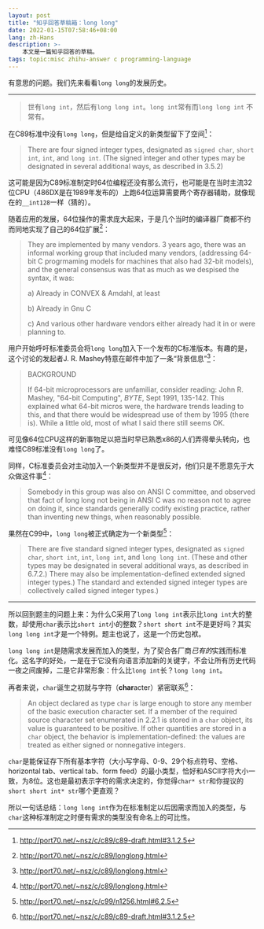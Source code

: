 ```yaml
---
layout: post
title: "知乎回答草稿箱：long long"
date: 2022-01-15T07:58:46+08:00
lang: zh-Hans
description: >-
    本文是一篇知乎回答的草稿。
tags: topic:misc zhihu-answer c programming-language
---
```


有意思的问题。我们先来看看`long long`的发展历史。

------

> 世有`long int`，然后有`long long int`。`long int`常有而`long long int` 不常有。

在C89标准中没有`long long`，但是给自定义的新类型留下了空间[^1]：

> There are four signed integer types, designated as `signed char`, `short int`, `int`, and `long int`. (The signed integer and other types may be designated in several additional ways, as described in 3.5.2)

这可能是因为C89标准制定时64位编程还没有那么流行，也可能是在当时主流32位CPU（486DX是在1989年发布的）上跑64位运算需要两个寄存器辅助，就像现在的`__int128`一样（猜的）。

随着应用的发展，64位操作的需求庞大起来，于是几个当时的编译器厂商都不约而同地实现了自己的64位扩展[^2]：

> They are implemented by many vendors.  3 years ago, there was an informal working group that included many vendors, (addressing 64-bit C progrmaming models for machines that also had 32-bit models), and the general consensus was that as much as we despised the syntax, it was:
> 
> a) Already in CONVEX & Amdahl, at least
> 
> b) Already in Gnu C
> 
> c) And various other hardware vendors either already had it in or were planning to.

用户开始呼吁标准委员会将`long long`加入下一个发布的C标准版本。有趣的是，这个讨论的发起者J. R. Mashey特意在邮件中加了一条“背景信息”[^2]：

> BACKGROUND
> 
> If 64-bit microprocessors are unfamiliar, consider reading: John R. Mashey, "64-bit Computing", *BYTE*, Sept 1991, 135-142. This explained what 64-bit micros were, the hardware trends leading to this, and that there would be widespread use of them by 1995 (there is). While a little old, most of what I said there still seems OK.

可见像64位CPU这样的新事物足以把当时早已熟悉x86的人们弄得晕头转向，也难怪C89标准没有`long long`了。

同样，C标准委员会对主动加入一个新类型并不是很反对，他们只是不愿意先于大众做这件事[^2]：

> Somebody in this group was also on ANSI C committee, and observed that fact of long long not being in ANSI C was no reason not to agree on doing it, since standards generally codify existing practice, rather than inventing new things, when reasonably possible.

果然在C99中，`long long`被正式确定为一个新类型[^3]：

> There are five standard signed integer types, designated as `signed char`, `short int`, `int`, `long int`, and `long long int`. (These and other types may be designated in several additional ways, as described in 6.7.2.) There may also be implementation-defined extended signed integer types.) The standard and extended signed integer types are collectively called signed integer types.)

------

所以回到题主的问题上来：为什么C采用了`long long int`表示比`long int`大的整数，却使用`char`表示比`short int`小的整数？`short short int`不是更好吗？其实`long long int`才是一个特例。题主也说了，这是一个历史包袱。

`long long int`是随需求发展而加入的类型，为了契合各厂商*已有的*实践而标准化。这名字的好处，一是在于它没有向语言添加新的关键字，不会让所有历史代码一夜之间废掉，二是它非常形象：什么比`long int`长？`long long int`。

再者来说，`char`诞生之初就与字符（**char**acter）紧密联系[^1]：

> An object declared as type `char` is large enough to store any member of the basic execution character set. If a member of the required source character set enumerated in 2.2.1 is stored in a `char` object, its value is guaranteed to be positive. If other quantities are stored in a `char` object, the behavior is implementation-defined: the values are treated as either signed or nonnegative integers. 

`char`是能保证存下所有基本字符（大小写字母、0-9、29个标点符号、空格、horizontal tab、vertical tab、form feed）的最小类型，恰好和ASCII字符大小一致，为8位。这也是最初表示字符的需求决定的，你觉得`char* str`和你提议的`short short int* str`哪个更直观？

所以一句话总结：`long long int`作为在标准制定以后因需求而加入的类型，与`char`这种标准制定之时便有需求的类型没有命名上的可比性。

[^1]: http://port70.net/~nsz/c/c89/c89-draft.html#3.1.2.5

[^2]: http://port70.net/~nsz/c/c89/longlong.html

[^3]: http://port70.net/~nsz/c/c99/n1256.html#6.2.5
